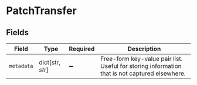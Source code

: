 # PatchTransfer


## Fields

| Field                                                                                         | Type                                                                                          | Required                                                                                      | Description                                                                                   |
| --------------------------------------------------------------------------------------------- | --------------------------------------------------------------------------------------------- | --------------------------------------------------------------------------------------------- | --------------------------------------------------------------------------------------------- |
| `metadata`                                                                                    | dict[str, *str*]                                                                              | :heavy_minus_sign:                                                                            | Free-form key-value pair list. Useful for storing information that is not captured elsewhere. |